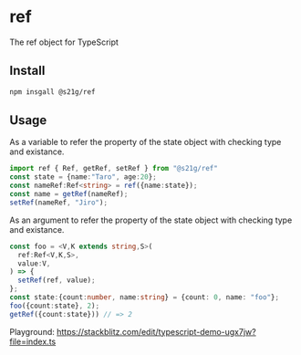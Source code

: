 ref
===
The ref object for TypeScript

Install
-------

```sh
npm insgall @s21g/ref
```

Usage
-----

As a variable to refer the property of the state object with checking type and existance.

```ts
import ref { Ref, getRef, setRef } from "@s21g/ref"
const state = {name:"Taro", age:20};
const nameRef:Ref<string> = ref({name:state});
const name = getRef(nameRef);
setRef(nameRef, "Jiro");
```

As an argument to refer the property of the state object with checking type and existance.

```ts
const foo = <V,K extends string,S>(
  ref:Ref<V,K,S>,
  value:V,
) => {
  setRef(ref, value);  
};
const state:{count:number, name:string} = {count: 0, name: "foo"};
foo({count:state}, 2);
getRef({count:state})) // => 2
```

Playground:
https://stackblitz.com/edit/typescript-demo-ugx7jw?file=index.ts
